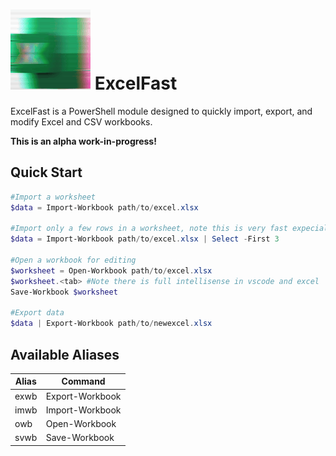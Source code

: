 # ![ExcelFast](images/logo.gif) ExcelFast

ExcelFast is a PowerShell module designed to quickly import, export, and modify Excel and CSV workbooks.

**This is an alpha work-in-progress!**

## Quick Start
```powershell
#Import a worksheet
$data = Import-Workbook path/to/excel.xlsx

#Import only a few rows in a worksheet, note this is very fast expecially in a large workbook
$data = Import-Workbook path/to/excel.xlsx | Select -First 3

#Open a workbook for editing
$worksheet = Open-Workbook path/to/excel.xlsx
$worksheet.<tab> #Note there is full intellisense in vscode and excel
Save-Workbook $worksheet

#Export data
$data | Export-Workbook path/to/newexcel.xlsx
```

## Available Aliases

| Alias | Command |
|-------|---------|
| exwb  | Export-Workbook |
| imwb  | Import-Workbook |
| owb   | Open-Workbook  |
| svwb  | Save-Workbook  |